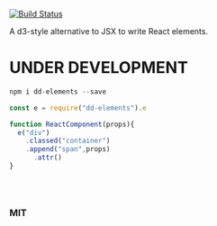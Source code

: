 [![Build Status](https://travis-ci.com/pavloDeshko/dd-elements.svg?branch=master)](https://travis-ci.com/pavloDeshko/dd-elements)

A d3-style alternative to JSX to write React elements.

# UNDER DEVELOPMENT #

```javascript
npm i dd-elements --save
```


```javascript
const e = require("dd-elements").e

function ReactComponent(props){
  e("div")
    .classed("container")
	.append("span",props)
	  .attr() 
}

```

```javascript

```
```javascript

```
```javascript

```
  
### MIT

